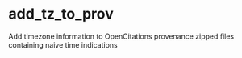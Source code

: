 # add_tz_to_prov
Add timezone information to OpenCitations provenance zipped files containing naive time indications
